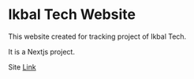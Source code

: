 # Ikbal Tech Website

This website created for tracking project of Ikbal Tech.

It is a Nextjs project.

Site [Link](https://ikbal-tech-website.vercel.app/)